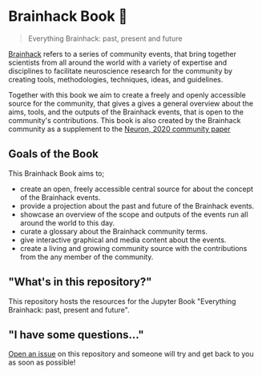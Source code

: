 # Brainhack Book :book:

> Everything Brainhack: past, present and future

[Brainhack](brainhack.org) refers to a series of community events, that bring
together scientists from all around the world with a variety of expertise and
disciplines to facilitate neuroscience research for the community by creating
tools, methodologies, techniques, ideas, and guidelines.

Together with this book we aim to create a freely and openly accessible source
for the community, that gives a gives a general overview about the aims, tools,
and the outputs of the Brainhack events, that is open to the community's
contributions. This book is also created by the Brainhack community as a
supplement to the [Neuron, 2020 community paper](https://psyarxiv.com/rytjq/)

## Goals of the Book

This Brainhack Book aims to;

- create an open, freely accessible central source for about the concept of the
  Brainhack events.
- provide a projection about the past and future of the Brainhack events.
- showcase an overview of the scope and outputs of the events run all around the
  world to this day.
- curate a glossary about the Brainhack community terms.
- give interactive graphical and media content about the events.
- create a living and growing community source with the contributions from the
  any member of the community.

## "What's in this repository?"

This repository hosts the resources for the Jupyter Book "Everything Brainhack:
past, present and future".

## "I have some questions..."

[Open an issue]() on this repository and someone will try and get back to you as
soon as possible!
